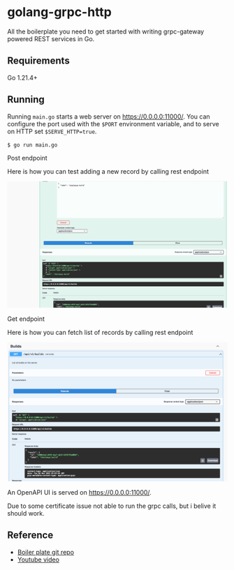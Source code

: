 # golang-grpc-http

All the boilerplate you need to get started with writing grpc-gateway powered
REST services in Go.

## Requirements

Go 1.21.4+

## Running

Running `main.go` starts a web server on https://0.0.0.0:11000/. You can configure
the port used with the `$PORT` environment variable, and to serve on HTTP set
`$SERVE_HTTP=true`.

```
$ go run main.go
```

Post endpoint

Here is how you can test adding a new record by calling rest endpoint

![Http post call](assets/http_post.png "Http post call")

Get endpoint

Here is how you can fetch list of records by calling rest endpoint

![Http get call](assets/http_get.png "Http get call")

An OpenAPI UI is served on https://0.0.0.0:11000/.

Due to some certificate issue not able to run the grpc calls, but i belive it should work.

## Reference
- [Boiler plate git repo](https://github.com/johanbrandhorst/grpc-gateway-boilerplate)
- [Youtube video](https://www.youtube.com/watch?v=AaqZvsrULi4)

